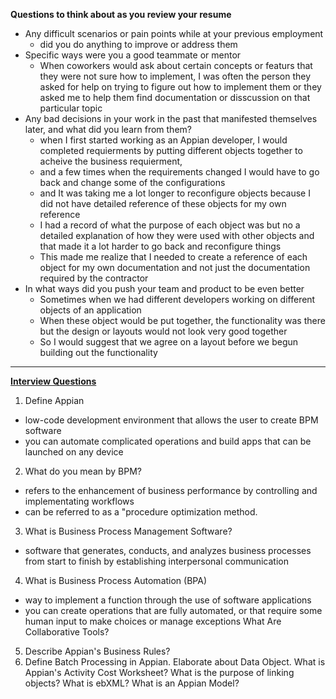 
**Questions to think about as you review your resume**
- Any difficult scenarios or pain points while at your previous employment
    - did you do anything to improve or address them
- Specific ways were you a good teammate or mentor
    - When coworkers would ask about certain concepts or featurs that they were not sure how to implement, I was often the person they asked for help on trying to figure out how to implement them or they asked me to help them find documentation or disscussion on that particular topic
- Any bad decisions in your work in the past that manifested themselves later, and what did you learn from them? 
    - when I first started working as an Appian developer, I would completed requierments by putting different objects together to acheive the business requierment, 
    - and a few times when the requirements changed I would have to go back and change some of the configurations
    - and It was taking me a lot longer to reconfigure objects because I did not have detailed reference of these objects for my own reference 
    - I had a record of what the purpose of each object was but no a detailed explanation of how they were used with other objects and that made it a lot harder to go back and reconfigure things
    - This made me realize that I needed to create a reference of each object for my own documentation and not just the documentation required by the contractor
- In what ways did you push your team and product to be even better
    - Sometimes when we had different developers working on different objects of an application
    - When these object would be put together, the functionality was there but the design or layouts would not look very good together
    - So I would suggest that we agree on a layout before we begun building out the functionality 

_____________________________________________________
**[Interview Questions](https://tekslate.com/appian-interview-questions-and-answers#q1)**
1. Define Appian
- low-code development environment that allows the user to create BPM software
- you can automate complicated operations and build apps that can be launched on any device
2. What do you mean by BPM?
- refers to the enhancement of business performance by controlling and implementating workflows
- can be referred to as a "procedure optimization method.
3. What is Business Process Management Software?
- software that generates, conducts, and analyzes business processes from start to finish by establishing interpersonal communication
4. What is Business Process Automation (BPA)
- way to implement a function through the use of software applications
- you can create operations that are fully automated, or that require some human input to make choices or manage exceptions
What Are Collaborative Tools?
5. Describe Appian's Business Rules?
6. Define Batch Processing in Appian.
Elaborate about Data Object.
What is Appian's Activity Cost Worksheet?
What is the purpose of linking objects?
What is ebXML?
What is an Appian Model?